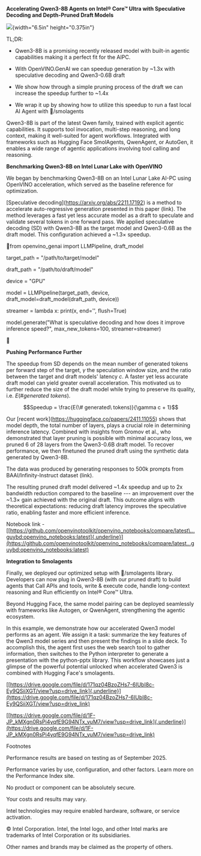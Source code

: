 **Accelerating Qwen3-8B Agents on Intel® Core™ Ultra with Speculative
Decoding and Depth-Pruned Draft Models**

![](media/image1.png){width="6.5in" height="0.375in"}

TL;DR:

-   Qwen3-8B is a promising recently released model with built-in
    agentic capabilities making it a perfect fit for the AIPC.

-   With OpenVINO.GenAI we can speedup generation by \~1.3x with
    speculative decoding and Qwen3-0.6B draft

-   We show how through a simple pruning process of the draft we can
    increase the speedup further to \~1.4x

-   We wrap it up by showing how to utilize this speedup to run a fast
    local AI Agent with 🤗/smolagents

Qwen3-8B is part of the latest Qwen family, trained with explicit
agentic capabilities. It supports tool invocation, multi-step reasoning,
and long context, making it well-suited for agent workflows. Integrated
with frameworks such as Hugging Face SmolAgents, QwenAgent, or AutoGen,
it enables a wide range of agentic applications involving tool calling
and reasoning.

**Benchmarking Qwen3-8B on Intel Lunar Lake with OpenVINO**

We began by benchmarking Qwen3-8B on an Intel Lunar Lake AI-PC using
OpenVINO acceleration, which served as the baseline reference for
optimization.

\[Speculative decoding\](https://arxiv.org/abs/2211.17192) is a method
to accelerate auto-regressive generation presented in this paper (link).
The method leverages a fast yet less accurate model as a draft to
speculate and validate several tokens in one forward pass. We applied
speculative decoding (SD) with Qwen3-8B as the target model and
Qwen3-0.6B as the draft model. This configuration achieved a \~1.3×
speedup.

from openvino_genai import LLMPipeline, draft_model

target_path = \"/path/to/target/model\"

draft_path = \"/path/to/draft/model\"

device = \"GPU\"

model = LLMPipeline(target_path, device,
draft_model=draft_model(draft_path, device))

streamer = lambda x: print(x, end=\'\', flush=True)

model.generate(\"What is speculative decoding and how does it improve
inference speed?\", max_new_tokens=100, streamer=streamer)



**Pushing Performance Further**

The speedup from SD depends on the mean number of generated tokens per
forward step of the target, $\gamma$ the speculation window size, and
the ratio between the target and draft models' latency $c$. A faster yet
less accurate draft model can yield greater overall acceleration. This
motivated us to further reduce the size of the draft model while trying
to preserve its quality, i.e. $E(\# generated\ tokens)$.

$$Speedup = \frac{E(\# generated\ tokens)}{\gamma c + 1}$$

Our \[recent work\](https://huggingface.co/papers/2411.11055) shows that
model depth, the total number of layers, plays a crucial role in
determining inference latency. Combined with insights from Gromov et
al., who demonstrated that layer pruning is possible with minimal
accuracy loss, we pruned 6 of 28 layers from the Qwen3-0.6B draft model.
To recover performance, we then finetuned the pruned draft using the
synthetic data generated by Qwen3-8B.

The data was produced by generating responses to 500k prompts from
BAAI/Infinity-Instruct dataset (link).

The resulting pruned draft model delivered \~1.4x speedup and up to 2x
bandwidth reduction compared to the baseline --- an improvement over the
\~1.3× gain achieved with the original draft. This outcome aligns with
theoretical expectations: reducing draft latency improves the
speculative ratio, enabling faster and more efficient inference.

Notebook link -
[[https://github.com/openvinotoolkit/openvino_notebooks/compare/latest\...guybd:openvino_notebooks:latest]{.underline}](https://github.com/openvinotoolkit/openvino_notebooks/compare/latest...guybd:openvino_notebooks:latest)

**Integration to Smolagents**

Finally, we deployed our optimized setup with 🤗/smolagents library.
Developers can now plug in Qwen3-8B (with our pruned draft) to build
agents that Call APIs and tools, write & execute code, handle
long-context reasoning and Run efficiently on Intel® Core™ Ultra.

Beyond Hugging Face, the same model pairing can be deployed seamlessly
with frameworks like Autogen, or QwenAgent, strengthening the agentic
ecosystem.

In this example, we demonstrate how our accelerated Qwen3 model performs
as an agent. We assign it a task: summarize the key features of the
Qwen3 model series and then present the findings in a slide deck. To
accomplish this, the agent first uses the web search tool to gather
information, then switches to the Python interpreter to generate a
presentation with the python-pptx library. This workflow showcases just
a glimpse of the powerful potential unlocked when accelerated Qwen3 is
combined with Hugging Face's smolagents.

[[https://drive.google.com/file/d/171qz04BzoZHs7-6IUbI8c-Ey9QSiiXGT/view?usp=drive_link]{.underline}](https://drive.google.com/file/d/171qz04BzoZHs7-6IUbI8c-Ey9QSiiXGT/view?usp=drive_link)

[[https://drive.google.com/file/d/1F-JP_kMXgn0RsPi4yqfE9G94NTx_yuM7/view?usp=drive_link]{.underline}](https://drive.google.com/file/d/1F-JP_kMXgn0RsPi4yqfE9G94NTx_yuM7/view?usp=drive_link)

Footnotes

Performance results are based on testing as of September 2025.

Performance varies by use, configuration, and other factors. Learn more
on the Performance Index site.

No product or component can be absolutely secure.

Your costs and results may vary.

Intel technologies may require enabled hardware, software, or service
activation.

© Intel Corporation. Intel, the Intel logo, and other Intel marks are
trademarks of Intel Corporation or its subsidiaries.

Other names and brands may be claimed as the property of others.
